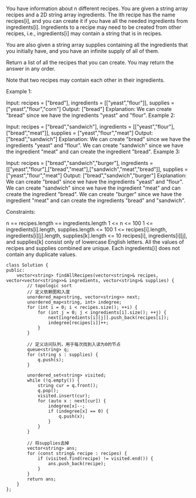 You have information about n different recipes. You are given a string array recipes and a 2D string array ingredients. The ith recipe has the name recipes[i], and you can create it if you have all the needed ingredients from ingredients[i]. Ingredients to a recipe may need to be created from other recipes, i.e., ingredients[i] may contain a string that is in recipes.

You are also given a string array supplies containing all the ingredients that you initially have, and you have an infinite supply of all of them.

Return a list of all the recipes that you can create. You may return the answer in any order.

Note that two recipes may contain each other in their ingredients.

 

Example 1:

Input: recipes = ["bread"], ingredients = [["yeast","flour"]], supplies = ["yeast","flour","corn"]
Output: ["bread"]
Explanation:
We can create "bread" since we have the ingredients "yeast" and "flour".
Example 2:

Input: recipes = ["bread","sandwich"], ingredients = [["yeast","flour"],["bread","meat"]], supplies = ["yeast","flour","meat"]
Output: ["bread","sandwich"]
Explanation:
We can create "bread" since we have the ingredients "yeast" and "flour".
We can create "sandwich" since we have the ingredient "meat" and can create the ingredient "bread".
Example 3:

Input: recipes = ["bread","sandwich","burger"], ingredients = [["yeast","flour"],["bread","meat"],["sandwich","meat","bread"]], supplies = ["yeast","flour","meat"]
Output: ["bread","sandwich","burger"]
Explanation:
We can create "bread" since we have the ingredients "yeast" and "flour".
We can create "sandwich" since we have the ingredient "meat" and can create the ingredient "bread".
We can create "burger" since we have the ingredient "meat" and can create the ingredients "bread" and "sandwich".
 

Constraints:

n == recipes.length == ingredients.length
1 <= n <= 100
1 <= ingredients[i].length, supplies.length <= 100
1 <= recipes[i].length, ingredients[i][j].length, supplies[k].length <= 10
recipes[i], ingredients[i][j], and supplies[k] consist only of lowercase English letters.
All the values of recipes and supplies combined are unique.
Each ingredients[i] does not contain any duplicate values.

```
class Solution {
public:
    vector<string> findAllRecipes(vector<string>& recipes, vector<vector<string>>& ingredients, vector<string>& supplies) {
        // topologic sort
        // 定义依赖图和入度
        unordered_map<string, vector<string>> next;
        unordered_map<string, int> indegree;
        for (int i = 0; i < recipes.size(); ++i) {
            for (int j = 0; j < ingredients[i].size(); ++j) {
                next[ingredients[i][j]].push_back(recipes[i]);
                indegree[recipes[i]]++;
            }
        }
        
        // 定义访问队列，用于每次找到入读为0的节点
        queue<string> q;
        for (string s : supplies) {
            q.push(s);
        }
        
        unordered_set<string> visited;
        while (!q.empty()) {
            string cur = q.front();
            q.pop();
            visited.insert(cur);
            for (auto x : next[cur]) {
                indegree[x]--;
                if (indegree[x] == 0) {
                    q.push(x);
                }
            }
        }
        
        // 将supplies去掉
        vector<string> ans;
        for (const string& recipe : recipes) {
            if (visited.find(recipe) != visited.end()) {
                ans.push_back(recipe);
            }
        }
        return ans;
    }
};
```
